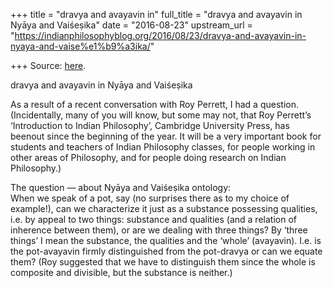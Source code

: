 +++
title = "dravya and avayavin in"
full_title = "dravya and avayavin in Nyāya and Vaiśeṣika"
date = "2016-08-23"
upstream_url = "https://indianphilosophyblog.org/2016/08/23/dravya-and-avayavin-in-nyaya-and-vaise%e1%b9%a3ika/"

+++
Source: [here](https://indianphilosophyblog.org/2016/08/23/dravya-and-avayavin-in-nyaya-and-vaise%e1%b9%a3ika/).

dravya and avayavin in Nyāya and Vaiśeṣika

As a result of a recent conversation with Roy Perrett, I had a
question.  
(Incidentally, many of you will know, but some may not, that Roy
Perrett’s ‘Introduction to Indian Philosophy’, Cambridge University
Press, has beenout since the beginning of the year. It will be a very
important book for students and teachers of Indian Philosophy classes,
for people working in other areas of Philosophy, and for people doing
research on Indian Philosophy.)

The question — about Nyāya and Vaiśeṣika ontology:  
When we speak of a pot, say (no surprises there as to my choice of
example!), can we characterize it just as a substance possessing
qualities, i.e. by appeal to two things: substance and qualities (and a
relation of inherence between them), or are we dealing with three
things? By ‘three things’ I mean the substance, the qualities and the
‘whole’ (avayavin). I.e. is the pot-avayavin firmly distinguished from
the pot-dravya or can we equate them? (Roy suggested that we have to
distinguish them since the whole is composite and divisible, but the
substance is neither.)
